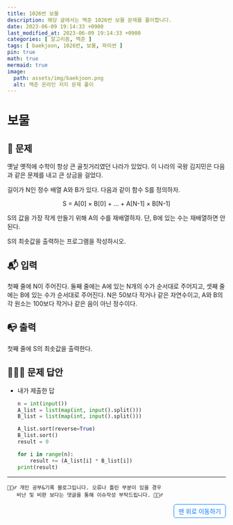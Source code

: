 ```yaml
---
title: 1026번 보물
description: 해당 글에서는 백준 1026번 보물 문제를 풀이합니다.
date: 2023-06-09 19:14:33 +0900
last_modified_at: 2023-06-09 19:14:33 +0900
categories: [ 알고리즘, 백준 ]
tags: [ baekjoon, 1026번, 보물, 파이썬 ]
pin: true
math: true
mermaid: true
image:
  path: assets/img/baekjoon.png
  alt: 백준 온라인 저지 문제 풀이
---
```

    
# 보물
## 📃 문제
옛날 옛적에 수학이 항상 큰 골칫거리였던 나라가 있었다. 이 나라의 국왕 김지민은 다음과 같은 문제를 내고 큰 상금을 걸었다.

길이가 N인 정수 배열 A와 B가 있다. 다음과 같이 함수 S를 정의하자.

<div align="center">S = A[0] × B[0] + ... + A[N-1] × B[N-1]</div>

S의 값을 가장 작게 만들기 위해 A의 수를 재배열하자. 단, B에 있는 수는 재배열하면 안 된다.

S의 최솟값을 출력하는 프로그램을 작성하시오.

## 📬 입력
첫째 줄에 N이 주어진다. 둘째 줄에는 A에 있는 N개의 수가 순서대로 주어지고, 셋째 줄에는 B에 있는 수가 순서대로 주어진다. N은 50보다 작거나 같은 자연수이고, A와 B의 각 원소는 100보다 작거나 같은 음이 아닌 정수이다.

## 📭 출력
첫째 줄에 S의 최솟값을 출력한다.

## 🙆🏻‍♂️ 문제 답안

- 내가 제출한 답
    ```python
    n = int(input())
    A_list = list(map(int, input().split()))
    B_list = list(map(int, input().split()))

    A_list.sort(reverse=True)
    B_list.sort()
    result = 0

    for i in range(n):
        result += (A_list[i] * B_list[i])
    print(result)
    ```

***

    🙋🏻‍♂️ 개인 공부&기록 블로그입니다. 오류나 틀린 부분이 있을 경우 
       비난 및 비판 보다는 댓글을 통해 이슈작성 부탁드립니다. 🙋🏻‍♂️

<a href="#" style="display: inline-block; padding: 5px 10px; color: #007bff; text-decoration: none; border: 0.5px solid #007bff; border-radius: 5px; float: right;">맨 위로 이동하기</a>